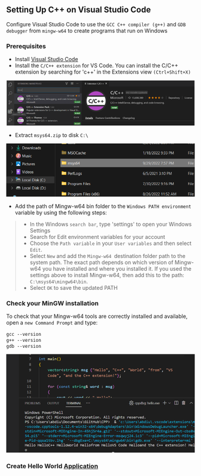## Setting Up C++ on Visual Studio Code

Configure Visual Studio Code to use the `GCC C++ compiler (g++)` and `GDB debugger` from `mingw-w64` to create programs that run on Windows

### Prerequisites

- Install [Visual Studio Code](https://code.visualstudio.com/download)
- Install the `C/C++ extension` for VS Code. You can install the C/C++ extension by searching for 'c++' in the Extensions view `(Ctrl+Shift+X)`

![Extension](extension.png)

- Extract `msys64.zip` to disk `C:\`

![Path](path.png)

- Add the path of Mingw-w64 bin folder to the `Windows PATH environment` variable by using the following steps:

> - In the Windows `search bar`, type 'settings' to open your Windows Settings
> - Search for Edit environment variables for your account
> - Choose the `Path variable` in your `User variables` and then select `Edit`.
> - Select `New` and add the `Mingw-w64 `destination folder path to the system path. The exact path depends on which version of Mingw-w64 you have installed and where you installed it. If you used the settings above to install Mingw-w64, then add this to the path: `C:\msys64\mingw64\bin`.
> - Select `OK` to save the updated PATH

### Check your MinGW installation

To check that your Mingw-w64 tools are correctly installed and available, open a `new Command Prompt` and type:

```
gcc --version
g++ --version
gdb --version
```

![Example](cpp.png)

### Create Hello World [Application](https://code.visualstudio.com/docs/cpp/config-mingw#_create-hello-world)
